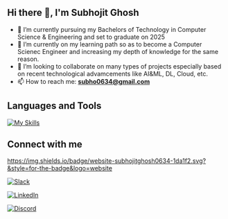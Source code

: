 ## Hi there 👋, I'm Subhojit Ghosh

- 🔭 I’m currently pursuing my Bachelors of Technology in Computer Science & Engineering and set to graduate on 2025
- 🌱 I’m currently on my learning path so as to become a Computer Scienec Engineer and increasing my depth of knowledge for the same reason.
- 👯 I’m looking to collaborate on many types of projects especially based on recent technological advamcements like AI&ML, DL, Cloud, etc.
- 📫 How to reach me: **subho0634@gmail.com**

## Languages and Tools
[![My Skills](https://skillicons.dev/icons?i=aws,vue,bash,powershell,c,css,django,docker,kubernetes,flask,git,github,gitlab,html,java,javascript,linux,mongodb,mysql,postgresql,dynamodb,gmail,figma,ai,pycharm,py,pytorch,sklearn,tensorflow,cmake,opencv,nodejs,latex,anaconda,ubuntu,visualstudio,vscode,windows,discord,bootstrap&perline=12)](https://skillicons.dev)

## Connect with me
https://img.shields.io/badge/website-subhojitghosh0634-1da1f2.svg?&style=for-the-badge&logo=website

[![Slack](https://raw.githubusercontent.com/praveenscience/praveenscience/master/soc/bl.svg)](https://blog.praveen.science/) 

[![LinkedIn](https://raw.githubusercontent.com/praveenscience/praveenscience/master/soc/li.svg)](https://uk.linkedin.com/in/subhojitghosh0634/) 

[![Discord](https://raw.githubusercontent.com/praveenscience/praveenscience/master/soc/tw.svg)](https://twitter.com/praveenscience) 

